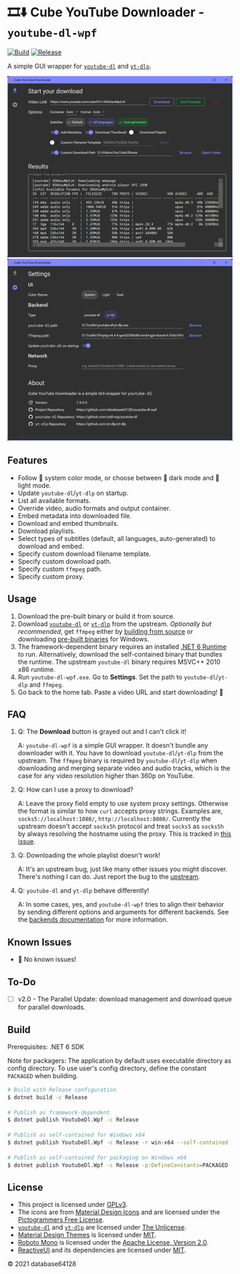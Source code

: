 # 🎞⬇ Cube YouTube Downloader - `youtube-dl-wpf`

[![Build](https://github.com/database64128/youtube-dl-wpf/workflows/Build/badge.svg)](https://github.com/database64128/youtube-dl-wpf/actions?query=workflow%3ABuild)
[![Release](https://github.com/database64128/youtube-dl-wpf/workflows/Release/badge.svg)](https://github.com/database64128/youtube-dl-wpf/actions?query=workflow%3ARelease)

A simple GUI wrapper for [`youtube-dl`](https://github.com/ytdl-org/youtube-dl) and [`yt-dlp`](https://github.com/yt-dlp/yt-dlp).

![Home](home.webp "Home")
![Settings](settings.webp "Settings")

## Features

- Follow 🎨 system color mode, or choose between 🌃 dark mode and 🔆 light mode.
- Update `youtube-dl`/`yt-dlp` on startup.
- List all available formats.
- Override video, audio formats and output container.
- Embed metadata into downloaded file.
- Download and embed thumbnails.
- Download playlists.
- Select types of subtitles (default, all languages, auto-generated) to download and embed.
- Specify custom download filename template.
- Specify custom download path.
- Specify custom `ffmpeg` path.
- Specify custom proxy.

## Usage

1. Download the pre-built binary or build it from source.
2. Download [`youtube-dl`](https://github.com/ytdl-org/youtube-dl) or [`yt-dlp`](https://github.com/yt-dlp/yt-dlp) from the upstream. _Optionally but recommended_, get `ffmpeg` either by [building from source](https://www.ffmpeg.org/) or downloading [pre-built binaries](https://ffmpeg.zeranoe.com/builds/) for Windows.
3. The framework-dependent binary requires an installed [.NET 6 Runtime](https://dotnet.microsoft.com/download/dotnet/6.0) to run. Alternatively, download the self-contained binary that bundles the runtime. The upstream `youtube-dl` binary requires MSVC++ 2010 x86 runtime.
4. Run `youtube-dl-wpf.exe`. Go to __Settings__. Set the path to `youtube-dl`/`yt-dlp` and `ffmpeg`.
5. Go back to the home tab. Paste a video URL and start downloading! 🚀

## FAQ

1.  Q: The __Download__ button is grayed out and I can't click it!

    A: `youtube-dl-wpf` is a simple GUI wrapper. It doesn't bundle any downloader with it. You have to download `youtube-dl`/`yt-dlp` from the upstream. The `ffmpeg` binary is required by `youtube-dl`/`yt-dlp` when downloading and merging separate video and audio tracks, which is the case for any video resolution higher than 360p on YouTube.

2.  Q: How can I use a proxy to download?

    A: Leave the proxy field empty to use system proxy settings. Otherwise the format is similar to how `curl` accepts proxy strings. Examples are, `socks5://localhost:1080/`, `http://localhost:8080/`. Currently the upstream doesn't accept `socks5h` protocol and treat `socks5` as `socks5h` by always resolving the hostname using the proxy. This is tracked in [this issue](https://github.com/ytdl-org/youtube-dl/issues/22618).

3.  Q: Downloading the whole playlist doesn't work!

    A: It's an upstream bug, just like many other issues you might discover. There's nothing I can do. Just report the bug to the [upstream](https://github.com/ytdl-org/youtube-dl).

4.  Q: `youtube-dl` and `yt-dlp` behave differently!

    A: In some cases, yes, and `youtube-dl-wpf` tries to align their behavior by sending different options and arguments for different backends. See the [backends documentation](Backends.md) for more information.

## Known Issues

- 🎉 No known issues!

## To-Do

- [ ] v2.0 - The Parallel Update: download management and download queue for parallel downloads.

## Build

Prerequisites: .NET 6 SDK

Note for packagers: The application by default uses executable directory as config directory. To use user's config directory, define the constant `PACKAGED` when building.

```bash
# Build with Release configuration
$ dotnet build -c Release

# Publish as framework-dependent
$ dotnet publish YoutubeDl.Wpf -c Release

# Publish as self-contained for Windows x64
$ dotnet publish YoutubeDl.Wpf -c Release -r win-x64 --self-contained

# Publish as self-contained for packaging on Windows x64
$ dotnet publish YoutubeDl.Wpf -c Release -p:DefineConstants=PACKAGED -r win-x64 --self-contained
```

## License

- This project is licensed under [GPLv3](LICENSE).
- The icons are from [Material Design Icons](https://materialdesignicons.com/) and are licensed under the [Pictogrammers Free License](https://dev.materialdesignicons.com/license).
- [`youtube-dl`](https://github.com/ytdl-org/youtube-dl) and [`yt-dlp`](https://github.com/yt-dlp/yt-dlp) are licensed under [The Unlicense](https://github.com/ytdl-org/youtube-dl/blob/master/LICENSE).
- [Material Design Themes](https://github.com/MaterialDesignInXAML/MaterialDesignInXamlToolkit) is licensed under [MIT](https://github.com/MaterialDesignInXAML/MaterialDesignInXamlToolkit/blob/master/LICENSE).
- [Roboto Mono](https://fonts.google.com/specimen/Roboto+Mono) is licensed under the [Apache License, Version 2.0](https://www.apache.org/licenses/LICENSE-2.0).
- [ReactiveUI](https://github.com/reactiveui/ReactiveUI) and its dependencies are licensed under [MIT](https://github.com/reactiveui/ReactiveUI/blob/main/LICENSE).

© 2021 database64128
